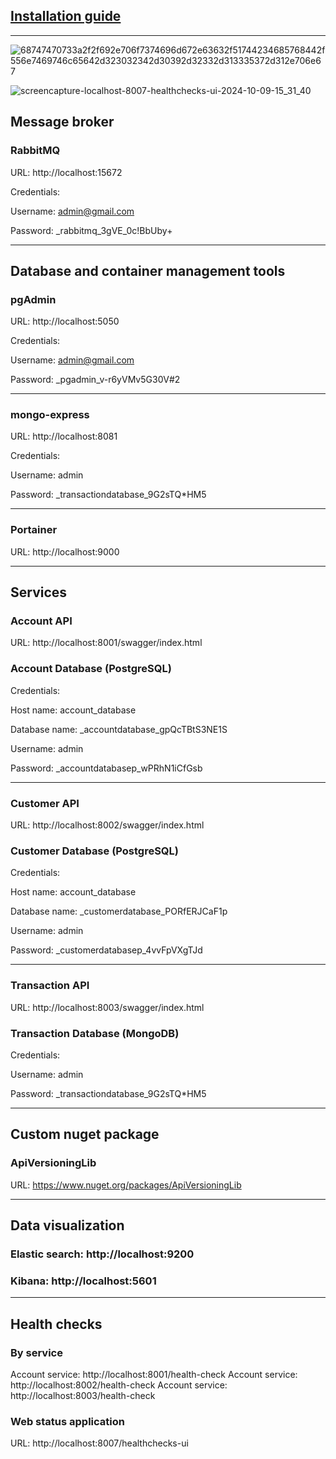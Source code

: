 ## [Installation guide](https://github.com/perisicnikola37/microservices-dotnet-bank-system/wiki/Installation-guide)

<hr/>

![68747470733a2f2f692e706f7374696d672e63632f51744234685768442f556e7469746c65642d323032342d30392d32332d313335372d312e706e67](https://github.com/user-attachments/assets/9f8673d8-8e2d-405e-84d3-fcbe3d100e0e)

![screencapture-localhost-8007-healthchecks-ui-2024-10-09-15_31_40](https://github.com/user-attachments/assets/cc2f7eea-649f-4fb2-809d-57dff2f013b6)

## Message broker

### RabbitMQ

URL: http://localhost:15672 

Credentials:

Username: admin@gmail.com

Password: _rabbitmq_3gVE_0c!BbUby+

<hr />

## Database and container management tools

### pgAdmin

URL: http://localhost:5050 

Credentials:

Username: admin@gmail.com

Password: _pgadmin_v-r6yVMv5G30V#2

<hr />

### mongo-express

URL: http://localhost:8081

Credentials:

Username: admin

Password: _transactiondatabase_9G2sTQ*HM5

<hr />

### Portainer

URL: http://localhost:9000 

<hr />

## Services

### Account API

URL: http://localhost:8001/swagger/index.html

### Account Database (PostgreSQL)

Credentials:

Host name: account_database

Database name: _accountdatabase_gpQcTBtS3NE1S

Username: admin

Password: _accountdatabasep_wPRhN1iCfGsb

<hr />

### Customer API

URL: http://localhost:8002/swagger/index.html

### Customer Database (PostgreSQL)

Credentials:

Host name: account_database

Database name: _customerdatabase_PORfERJCaF1p

Username: admin

Password: _customerdatabasep_4vvFpVXgTJd

<hr />

### Transaction API

URL: http://localhost:8003/swagger/index.html 

### Transaction Database (MongoDB)

Credentials:

Username: admin

Password: _transactiondatabase_9G2sTQ*HM5

<hr />

## Custom nuget package

### ApiVersioningLib

URL: https://www.nuget.org/packages/ApiVersioningLib

<hr />

## Data visualization 

### Elastic search: http://localhost:9200 

### Kibana: http://localhost:5601

<hr />

## Health checks

### By service

Account service: http://localhost:8001/health-check
Account service: http://localhost:8002/health-check
Account service: http://localhost:8003/health-check

### Web status application

URL: http://localhost:8007/healthchecks-ui

